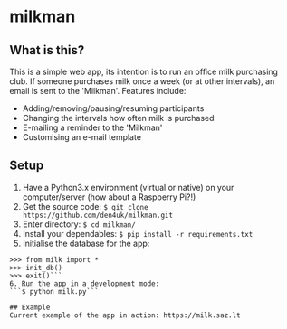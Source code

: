 # milkman

## What is this?
This is a simple web app, its intention is to run an office milk purchasing club.
If someone purchases milk once a week (or at other intervals), an email is sent to the 'Milkman'.
Features include:
* Adding/removing/pausing/resuming participants
* Changing the intervals how often milk is purchased
* E-mailing a reminder to the 'Milkman'
* Customising an e-mail template

## Setup
1. Have a Python3.x environment (virtual or native) on your computer/server (how about a Raspberry Pi?!)
2. Get the source code:
```$ git clone https://github.com/den4uk/milkman.git```
3. Enter directory:
```$ cd milkman/```
4. Install your dependables:
```$ pip install -r requirements.txt```
5. Initialise the database for the app:
```$ python
>>> from milk import *
>>> init_db()
>>> exit()```
6. Run the app in a development mode:
```$ python milk.py```

## Example
Current example of the app in action: https://milk.saz.lt
